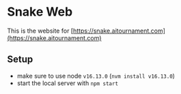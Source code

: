 # Snake Web

This is the website for [https://snake.aitournament.com](https://snake.aitournament.com)

## Setup
- make sure to use node `v16.13.0` (`nvm install v16.13.0`)
- start the local server with `npm start`
